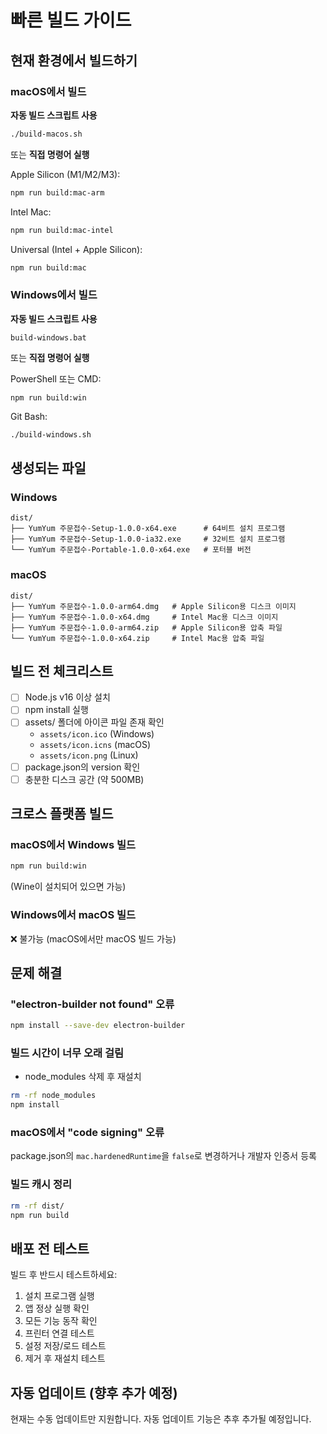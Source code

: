 # 빠른 빌드 가이드

## 현재 환경에서 빌드하기

### macOS에서 빌드

**자동 빌드 스크립트 사용**
```bash
./build-macos.sh
```

또는 **직접 명령어 실행**

Apple Silicon (M1/M2/M3):
```bash
npm run build:mac-arm
```

Intel Mac:
```bash
npm run build:mac-intel
```

Universal (Intel + Apple Silicon):
```bash
npm run build:mac
```

### Windows에서 빌드

**자동 빌드 스크립트 사용**
```
build-windows.bat
```

또는 **직접 명령어 실행**

PowerShell 또는 CMD:
```
npm run build:win
```

Git Bash:
```bash
./build-windows.sh
```

## 생성되는 파일

### Windows
```
dist/
├── YumYum 주문접수-Setup-1.0.0-x64.exe      # 64비트 설치 프로그램
├── YumYum 주문접수-Setup-1.0.0-ia32.exe     # 32비트 설치 프로그램
└── YumYum 주문접수-Portable-1.0.0-x64.exe   # 포터블 버전
```

### macOS
```
dist/
├── YumYum 주문접수-1.0.0-arm64.dmg   # Apple Silicon용 디스크 이미지
├── YumYum 주문접수-1.0.0-x64.dmg     # Intel Mac용 디스크 이미지
├── YumYum 주문접수-1.0.0-arm64.zip   # Apple Silicon용 압축 파일
└── YumYum 주문접수-1.0.0-x64.zip     # Intel Mac용 압축 파일
```

## 빌드 전 체크리스트

- [ ] Node.js v16 이상 설치
- [ ] npm install 실행
- [ ] assets/ 폴더에 아이콘 파일 존재 확인
  - `assets/icon.ico` (Windows)
  - `assets/icon.icns` (macOS)
  - `assets/icon.png` (Linux)
- [ ] package.json의 version 확인
- [ ] 충분한 디스크 공간 (약 500MB)

## 크로스 플랫폼 빌드

### macOS에서 Windows 빌드
```bash
npm run build:win
```
(Wine이 설치되어 있으면 가능)

### Windows에서 macOS 빌드
❌ 불가능 (macOS에서만 macOS 빌드 가능)

## 문제 해결

### "electron-builder not found" 오류
```bash
npm install --save-dev electron-builder
```

### 빌드 시간이 너무 오래 걸림
- node_modules 삭제 후 재설치
```bash
rm -rf node_modules
npm install
```

### macOS에서 "code signing" 오류
package.json의 `mac.hardenedRuntime`을 `false`로 변경하거나
개발자 인증서 등록

### 빌드 캐시 정리
```bash
rm -rf dist/
npm run build
```

## 배포 전 테스트

빌드 후 반드시 테스트하세요:

1. 설치 프로그램 실행
2. 앱 정상 실행 확인
3. 모든 기능 동작 확인
4. 프린터 연결 테스트
5. 설정 저장/로드 테스트
6. 제거 후 재설치 테스트

## 자동 업데이트 (향후 추가 예정)

현재는 수동 업데이트만 지원합니다.
자동 업데이트 기능은 추후 추가될 예정입니다.

